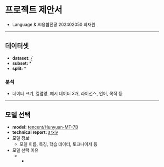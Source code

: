 # 프로젝트 제안서

- Language & AI융합전공 202402050 최재원

---

## 데이터셋

- **dataset:** [*/*](https://huggingface.co/datasets/*/*)
- **subset:** *
- **split:** *

### 분석

- 데이터 크기, 컬럼명, 예시 데이터 3개, 라이선스, 언어, 목적 등

---

## 모델 선택

- **model:** [tencent/Hunyuan-MT-7B](https://huggingface.co/tencent/Hunyuan-MT-7B)
- **technical report:** [arxiv](https://arxiv.org/pdf/2509.05209)
- 모델 정보
    - 모델 이름, 특징, 학습 데이터, 토크나이저 등
- 모델 선택 이유
    - *
